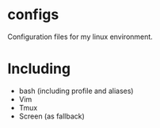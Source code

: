 # configs

Configuration files for my linux environment.

# Including

* bash (including profile and aliases)
* Vim
* Tmux
* Screen (as fallback)